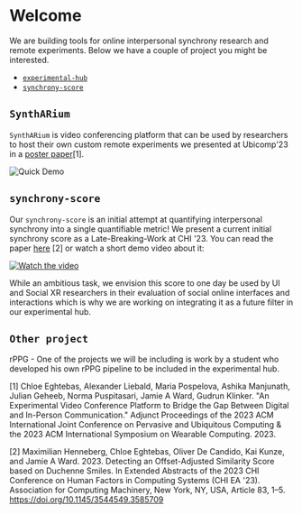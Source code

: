 # Welcome

We are building tools for online interpersonal synchrony research and remote experiments. Below we have a couple of project you might be interested. 

- [`experimental-hub`](https://github.com/TUMFARSynchrony/experimental-hub#experimental-hub)
- [`synchrony-score`](https://github.com/TUMFARSynchrony/synchrony-score/blob/main/README.md)

## `SynthARium`
`SynthARium` is video conferencing platform that can be used by researchers to host their own custom remote experiments we presented at Ubicomp'23 in a [poster paper](https://dl.acm.org/doi/abs/10.1145/3594739.3610686)[1].

![Quick Demo](https://raw.githubusercontent.com/wiki/TUMFARSynchrony/experimental-hub/images/exp-quick-demo-small.gif)

## `synchrony-score`
Our `synchrony-score` is an initial attempt at quantifying interpersonal synchrony into a single quantifiable metric! We present a current initial synchrony score as a Late-Breaking-Work at CHI '23. You can read the paper [here](https://dl.acm.org/doi/10.1145/3544549.3585709) [2] or watch a short demo video about it:

[![Watch the video](https://img.youtube.com/vi/OuYljM0b1Ek/maxresdefault.jpg)](https://youtu.be/OuYljM0b1Ek)

While an ambitious task, we envision this score to one day be used by UI and Social XR researchers in their evaluation of social online interfaces and interactions which is why we are working on integrating it as a future filter in our experimental hub.

## `Other project`
rPPG - One of the projects we will be including is work by a student who developed his own rPPG pipeline to be included in the experimental hub. 

[1] Chloe Eghtebas, Alexander Liebald, Maria Pospelova, Ashika Manjunath, Julian Geheeb, Norma Puspitasari, Jamie A Ward, Gudrun Klinker. "An Experimental Video Conference Platform to Bridge the Gap Between Digital and In-Person Communication." Adjunct Proceedings of the 2023 ACM International Joint Conference on Pervasive and Ubiquitous Computing & the 2023 ACM International Symposium on Wearable Computing. 2023.

[2] Maximilian Henneberg, Chloe Eghtebas, Oliver De Candido, Kai Kunze, and Jamie A Ward. 2023. Detecting an Offset-Adjusted Similarity Score based on Duchenne Smiles. In Extended Abstracts of the 2023 CHI Conference on Human Factors in Computing Systems (CHI EA '23). Association for Computing Machinery, New York, NY, USA, Article 83, 1–5. https://doi.org/10.1145/3544549.3585709
